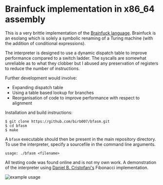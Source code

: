 # Brainfuck implementation in x86_64 assembly

This is a very brittle implementation of the [Brainfuck language](http://www.muppetlabs.com/~breadbox/bf/). Brainfuck is an esolang which is solely a symbolic renaming of a Turing machine (with the addition of conditional expressions).

The interpreter is designed to use a dynamic dispatch table to improve performance compared to a switch ladder. The syscalls are somewhat unreliable as to what they clobber but I abused any preservation of registers to reduce the number of instructions.

Further development would involve:
- Expanding dispatch table
- Using a table based lookup for branches
- Reorganisation of code to improve performance with respect to alignment

Installation and build instructions:
```
$ git clone https://github.com/birb007/bfasm.git
$ cd bfasm
$ make
```

A `bfasm` executable should then be present in the main repository directory. To use the interpreter, specify a sourcefile in the command line arguments.
```
usage: ./bfasm <filename>
```

All testing code was found online and is not my own work. A demonstration of the interpreter using [Daniel B. Cristofani's](http://www.hevanet.com/cristofd/brainfuck/) Fibonacci implementation.

![example usage](https://raw.githubusercontent.com/birb007/bfasm/master/demo/demo.png)
